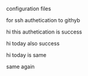 configuration files

for ssh authetication to githyb


hi this authetication is success


hi today also success

hi today is same


same again


